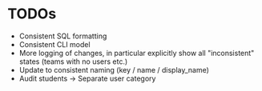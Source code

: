 # TODOs

* Consistent SQL formatting
* Consistent CLI model
* More logging of changes, in particular explicitly show all "inconsistent" states (teams with no users etc.)
* Update to consistent naming (key / name / display_name)
* Audit students -> Separate user category
